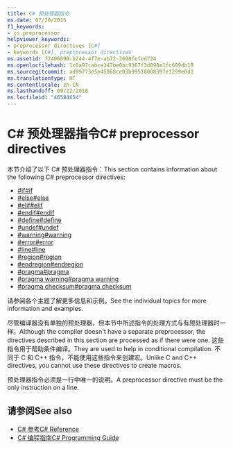 ```yaml
---
title: C# 预处理器指令
ms.date: 07/20/2015
f1_keywords:
- cs.preprocessor
helpviewer_keywords:
- preprocessor directives [C#]
- keywords [C#], preprocessor directives
ms.assetid: f2406090-b244-4f7e-ab72-3698fefed724
ms.openlocfilehash: 1c0a97cabce347be0bc9367f3d090a1fc699db19
ms.sourcegitcommit: ad99773e5e45068ce03b99518008397e1299e0d1
ms.translationtype: HT
ms.contentlocale: zh-CN
ms.lasthandoff: 09/22/2018
ms.locfileid: "46584654"
---
```

# <a name="c-preprocessor-directives"></a><span data-ttu-id="52678-102">C# 预处理器指令</span><span class="sxs-lookup"><span data-stu-id="52678-102">C# preprocessor directives</span></span>
<span data-ttu-id="52678-103">本节介绍了以下 C# 预处理器指令：</span><span class="sxs-lookup"><span data-stu-id="52678-103">This section contains information about the following C# preprocessor directives:</span></span>

- [<span data-ttu-id="52678-104">#if</span><span class="sxs-lookup"><span data-stu-id="52678-104">#if</span></span>](../../../csharp/language-reference/preprocessor-directives/preprocessor-if.md)
- [<span data-ttu-id="52678-105">#else</span><span class="sxs-lookup"><span data-stu-id="52678-105">#else</span></span>](../../../csharp/language-reference/preprocessor-directives/preprocessor-else.md)
- [<span data-ttu-id="52678-106">#elif</span><span class="sxs-lookup"><span data-stu-id="52678-106">#elif</span></span>](../../../csharp/language-reference/preprocessor-directives/preprocessor-elif.md)
- [<span data-ttu-id="52678-107">#endif</span><span class="sxs-lookup"><span data-stu-id="52678-107">#endif</span></span>](../../../csharp/language-reference/preprocessor-directives/preprocessor-endif.md)
- [<span data-ttu-id="52678-108">#define</span><span class="sxs-lookup"><span data-stu-id="52678-108">#define</span></span>](../../../csharp/language-reference/preprocessor-directives/preprocessor-define.md)
- [<span data-ttu-id="52678-109">#undef</span><span class="sxs-lookup"><span data-stu-id="52678-109">#undef</span></span>](../../../csharp/language-reference/preprocessor-directives/preprocessor-undef.md)
- [<span data-ttu-id="52678-110">#warning</span><span class="sxs-lookup"><span data-stu-id="52678-110">#warning</span></span>](../../../csharp/language-reference/preprocessor-directives/preprocessor-warning.md)
- [<span data-ttu-id="52678-111">#error</span><span class="sxs-lookup"><span data-stu-id="52678-111">#error</span></span>](../../../csharp/language-reference/preprocessor-directives/preprocessor-error.md)
- [<span data-ttu-id="52678-112">#line</span><span class="sxs-lookup"><span data-stu-id="52678-112">#line</span></span>](../../../csharp/language-reference/preprocessor-directives/preprocessor-line.md)
- [<span data-ttu-id="52678-113">#region</span><span class="sxs-lookup"><span data-stu-id="52678-113">#region</span></span>](../../../csharp/language-reference/preprocessor-directives/preprocessor-region.md)
- [<span data-ttu-id="52678-114">#endregion</span><span class="sxs-lookup"><span data-stu-id="52678-114">#endregion</span></span>](../../../csharp/language-reference/preprocessor-directives/preprocessor-endregion.md)
- [<span data-ttu-id="52678-115">#pragma</span><span class="sxs-lookup"><span data-stu-id="52678-115">#pragma</span></span>](../../../csharp/language-reference/preprocessor-directives/preprocessor-pragma.md)
- [<span data-ttu-id="52678-116">#pragma warning</span><span class="sxs-lookup"><span data-stu-id="52678-116">#pragma warning</span></span>](../../../csharp/language-reference/preprocessor-directives/preprocessor-pragma-warning.md)
- [<span data-ttu-id="52678-117">#pragma checksum</span><span class="sxs-lookup"><span data-stu-id="52678-117">#pragma checksum</span></span>](../../../csharp/language-reference/preprocessor-directives/preprocessor-pragma-checksum.md)

<span data-ttu-id="52678-118">请参阅各个主题了解更多信息和示例。</span><span class="sxs-lookup"><span data-stu-id="52678-118">See the individual topics for more information and examples.</span></span>

<span data-ttu-id="52678-119">尽管编译器没有单独的预处理器，但本节中所述指令的处理方式与有预处理器时一样。</span><span class="sxs-lookup"><span data-stu-id="52678-119">Although the compiler doesn't have a separate preprocessor, the directives described in this section are processed as if there were one.</span></span> <span data-ttu-id="52678-120">这些指令用于帮助条件编译。</span><span class="sxs-lookup"><span data-stu-id="52678-120">They are used to help in conditional compilation.</span></span> <span data-ttu-id="52678-121">不同于 C 和 C++ 指令，不能使用这些指令来创建宏。</span><span class="sxs-lookup"><span data-stu-id="52678-121">Unlike C and C++ directives, you cannot use these directives to create macros.</span></span>

<span data-ttu-id="52678-122">预处理器指令必须是一行中唯一的说明。</span><span class="sxs-lookup"><span data-stu-id="52678-122">A preprocessor directive must be the only instruction on a line.</span></span>

## <a name="see-also"></a><span data-ttu-id="52678-123">请参阅</span><span class="sxs-lookup"><span data-stu-id="52678-123">See also</span></span>

- [<span data-ttu-id="52678-124">C# 参考</span><span class="sxs-lookup"><span data-stu-id="52678-124">C# Reference</span></span>](../../../csharp/language-reference/index.md)  
- [<span data-ttu-id="52678-125">C# 编程指南</span><span class="sxs-lookup"><span data-stu-id="52678-125">C# Programming Guide</span></span>](../../../csharp/programming-guide/index.md)
